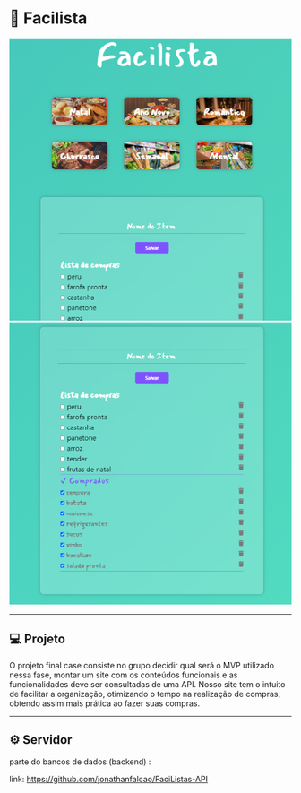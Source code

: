 #  📝 Facilista  
 
  <img alt="facilista1"  src="https://raw.githubusercontent.com/Jonas-Sousa/Facilista/develop/imgReadme/facilista1.png">  
  
  <img alt="facilista2" src="https://raw.githubusercontent.com/Jonas-Sousa/Facilista/develop/imgReadme/facilista2.png">   
  
---

## 💻 Projeto  

O projeto final case consiste no grupo decidir qual será o MVP utilizado nessa fase, montar um site com os conteúdos funcionais e
as funcionalidades deve ser consultadas de uma API. 
Nosso site tem o intuito de facilitar a organização, otimizando o tempo na realização de compras, obtendo assim mais prática ao fazer suas compras.

---

## ⚙ Servidor 

parte do bancos de dados (backend) : 

link: https://github.com/jonathanfalcao/FaciListas-API
